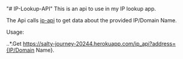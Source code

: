 "# IP-Lookup-API" 
This is an api to use in my IP lookup app. 


The Api calls [ip-api](http://ip-api.com/json) to get data about the provided IP/Domain Name.

Usage:

..*.Get https://salty-journey-20244.herokuapp.com/ip_api?address={IP/Domain Name}.
